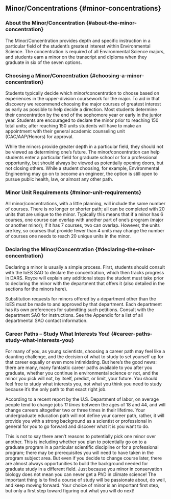 ## Minor/Concentrations {#minor-concentrations}

### About the Minor/Concentration {#about-the-minor-concentration}

The Minor/Concentration provides depth and specific instruction in a particular field of the student’s greatest interest within Environmental Science. The concentration is required of all Environmental Science majors, and students earn a minor on the transcript and diploma when they graduate in six of the seven options.

### Choosing a Minor/Concentration {#choosing-a-minor-concentration}

Students typically decide which minor/concentration to choose based on experiences in the upper-division coursework for the major. To aid in that discovery we recommend choosing the major courses of greatest interest as early as possible to help decide a direction. Most students determine their concentration by the end of the sophomore year or early in the junior year. Students are encouraged to declare the minor prior to reaching 150 total units; after reaching 150 units students will have to make an appointment with their general academic counseling unit (CAC/AAP/Honors) for approval.

While the minors provide greater depth in a particular field, they should not be viewed as determining one’s future. The minor/concentration can help students enter a particular field for graduate school or for a professional opportunity, but should always be viewed as potentially opening doors, but not closing others. While a student choosing, for example, Environmental Engineering may go on to become an engineer, the option is still open to pursue public health, law, or almost any other path.

### Minor Unit Requirements {#minor-unit-requirements}

All minor/concentrations, with a little planning, will include the same number of courses. There is no longer or shorter path; all can be completed with 20 units that are unique to the minor. Typically this means that if a minor has 6 courses, one course can overlap with another part of one’s program (major or another minor); if it has 7 courses, two can overlap. However, the units are key, so courses that provide fewer than 4 units may change the number of courses one needs to reach 20 unique units in the minor.

### Declaring the Minor/Concentration {#declaring-the-minor-concentration}

Declaring a minor is usually a simple process. First, students should consult with the IoES SAO to declare the concentration, which then tracks progress in DARS. Royce will explain any additional steps the student must take prior to declaring the minor with the department that offers it (also detailed in the sections for the minors here).

Substitution requests for minors offered by a department other than the IoES must be made to and approved by that department. Each department has its own preferences for submitting such petitions. Consult with the department SAO for instructions. See the Appendix for a list of all departmental SAO contact information.

### Career Paths – Study What Interests You! {#career-paths-study-what-interests-you}

For many of you, as young scientists, choosing a career path may feel like a daunting challenge, and the decision of what to study to set yourself up for that career equally or even more intimidating. But here’s the good news: there are many, many fantastic career paths available to you after you graduate, whether you continue in environmental science or not, and the minor you pick will not, by itself, predict, or limit, your future. You should feel free to study what interests you, not what you think you need to study because it’s the only path to that exact right job.

According to a recent report by the U.S. Department of labor, on average people tend to change jobs _11 times_ between the ages of 18 and 44, and will change careers altogether two or three times in their lifetime. Your undergraduate education path will not define your career path, rather, it will provide you with a strong background as a scientist or professional in general for you to go forward and discover what it is you want to do.

This is not to say there aren’t reasons to potentially pick one minor over another. This is including whether you plan to potentially go on to a graduate program in a particular scientific discipline or for a professional program; there may be prerequisites you will need to have taken in the program subject area. But even if you decide to change course later, there are almost always opportunities to build the background needed for graduate study in a different field. Just because you minor in conservation biology does not mean you can never get a PhD in climate science! The important thing is to find a course of study will be passionate about, do well, and keep moving forward. Your choice of minor is an important first step, but only a first step toward figuring out what you will do next!

